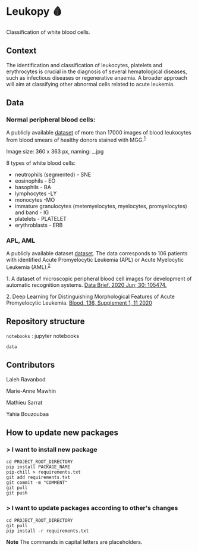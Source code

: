 # Leukopy 🩸

Classification of white blood cells.

## Context
The identification and classification of leukocytes, platelets and erythrocytes is crucial in the diagnosis of several hematological diseases, such as infectious diseases or regenerative anaemia.
A broader approach will aim at classifying other abnormal cells related to acute leukemia.

## Data

### Normal peripheral blood cells:
A publicly available [dataset](https://data.mendeley.com/datasets/snkd93bnjr/draft?a=d9582c71-9af0-4e59-9062-df30df05a121) of more than 17000 images of blood leukocytes from blood smears of healthy donors stained with MGG.<sup>[1](#footnote1)</sup>

Image size: 360 x 363 px, naming: <label>_<anonymised id>.jpg

8 types of white blood cells:
- neutrophils (segmented) - SNE
- eosinophils - EO
- basophils - BA
- lymphocytes -LY
- monocytes -MO
- immature granulocytes (metemyelocytes, myelocytes, promyelocytes) and band - IG
- platelets - PLATELET
- erythroblasts - ERB


### APL, AML

A publicly available dataset [dataset](https://www.kaggle.com/eugeneshenderov/acute-promyelocytic-leukemia-apl). The data corresponds to 106 patients with identified Acute Promyelocytic Leukemia (APL) or Acute Myelocytic Leukemia (AML).<sup>[2](#footnote1)</sup>



<a name="footnote1">1.</a> A dataset of microscopic peripheral blood cell images for development of automatic recognition systems. [Data Brief. 2020 Jun; 30: 105474.](https://www.ncbi.nlm.nih.gov/pmc/articles/PMC7182702/)


<a name="footnote1">2.</a> Deep Learning for Distinguishing Morphological Features of Acute Promyelocytic Leukemia. [Blood, 136, Supplement 1, 11 2020](https://doi.org/10.1182/blood-2020-135836)


## Repository structure


```notebooks``` : jupyter notebooks  

```data```

## Contributors

Laleh Ravanbod

Marie-Anne Mawhin

Mathieu Sarrat

Yahia Bouzoubaa
 
## How to update new packages

### > I want to install new package

```
cd PROJECT_ROOT_DIRECTORY
pip install PACKAGE_NAME
pip-chill > requirements.txt
git add requirements.txt
git commit -m "COMMENT"
git pull
git push
```
### > I want to update packages according to other's changes
```
cd PROJECT_ROOT_DIRECTORY
git pull
pip install -r requirements.txt
```
**Note** The commands in capital letters are placeholders.
